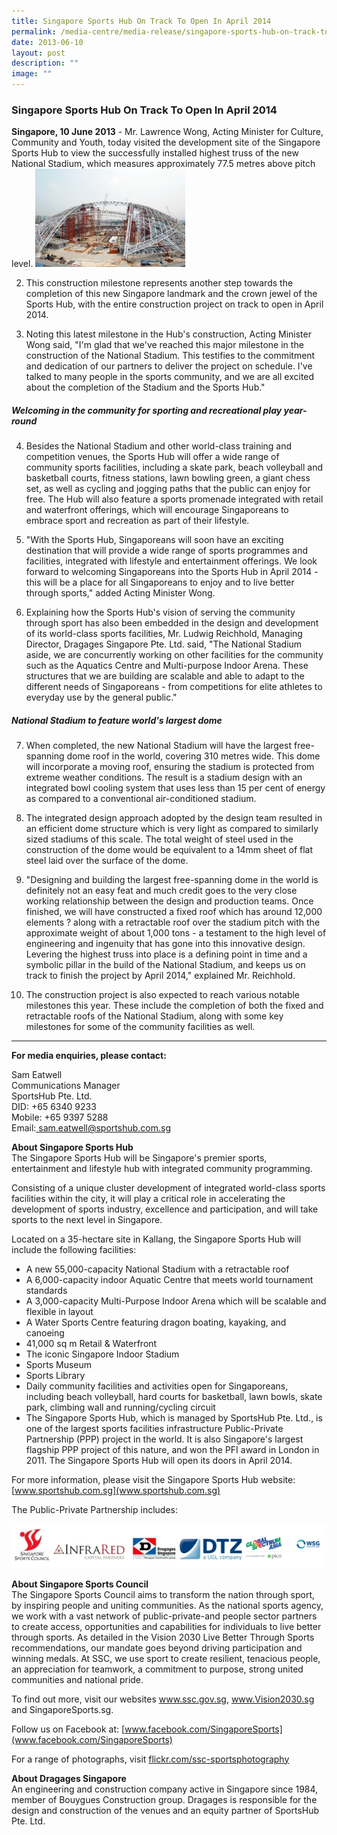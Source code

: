 ```yaml
---
title: Singapore Sports Hub On Track To Open In April 2014
permalink: /media-centre/media-release/singapore-sports-hub-on-track-to-open-in-april-2014/
date: 2013-06-10
layout: post
description: ""
image: ""
---
```

### **Singapore Sports Hub On Track To Open In April 2014**

**Singapore, 10 June 2013** -  Mr. Lawrence Wong, Acting Minister for Culture, Community and Youth, today visited the development site of the Singapore Sports Hub to view the successfully installed highest truss of the new National Stadium, which measures approximately 77.5 metres above pitch level.
![](/images/Media%20Centre/Media%20Release/2013/June/SINGAPORESPORTSHUBONTRACKTOOPENINAPRIL2014MainPar0040Imagegif.gif)

2. This construction milestone represents another step towards the completion of this new Singapore landmark and the crown jewel of the Sports Hub, with the entire construction project on track to open in April 2014.

3. Noting this latest milestone in the Hub's construction, Acting Minister Wong said, "I'm glad that we've reached this major milestone in the construction of the National Stadium. This testifies to the commitment and dedication of our partners to deliver the project on schedule. I've talked to many people in the sports community, and we are all excited about the completion of the Stadium and the Sports Hub."

##### **Welcoming in the community for sporting and recreational play year-round**

4. Besides the National Stadium and other world-class training and competition venues, the Sports Hub will offer a wide range of community sports facilities, including a skate park, beach volleyball and basketball courts, fitness stations, lawn bowling green, a giant chess set, as well as cycling and jogging paths that the public can enjoy for free. The Hub will also feature a sports promenade integrated with retail and waterfront offerings, which will encourage Singaporeans to embrace sport and recreation as part of their lifestyle.

5. "With the Sports Hub, Singaporeans will soon have an exciting destination that will provide a wide range of sports programmes and facilities, integrated with lifestyle and entertainment offerings. We look forward to welcoming Singaporeans into the Sports Hub in April 2014 - this will be a place for all Singaporeans to enjoy and to live better through sports," added Acting Minister Wong.

6. Explaining how the Sports Hub's vision of serving the community through sport has also been embedded in the design and development of its world-class sports facilities, Mr. Ludwig Reichhold, Managing Director, Dragages Singapore Pte. Ltd. said, "The National Stadium aside, we are concurrently working on other facilities for the community such as the Aquatics Centre and Multi-purpose Indoor Arena. These structures that we are building are scalable and able to adapt to the different needs of Singaporeans - from competitions for elite athletes to everyday use by the general public."

##### **National Stadium to feature world's largest dome**

7. When completed, the new National Stadium will have the largest free-spanning dome roof in the world, covering 310 metres wide. This dome will incorporate a moving roof, ensuring the stadium is protected from extreme weather conditions. The result is a stadium design with an integrated bowl cooling system that uses less than 15 per cent of energy as compared to a conventional air-conditioned stadium.

8. The integrated design approach adopted by the design team resulted in an efficient dome structure which is very light as compared to similarly sized stadiums of this scale. The total weight of steel used in the construction of the dome would be equivalent to a 14mm sheet of flat steel laid over the surface of the dome.

9. "Designing and building the largest free-spanning dome in the world is definitely not an easy feat and much credit goes to the very close working relationship between the design and production teams. Once finished, we will have constructed a fixed roof which has around 12,000 elements ? along with a retractable roof over the stadium pitch with the approximate weight of about 1,000 tons - a testament to the high level of engineering and ingenuity that has gone into this innovative design. Levering the highest truss into place is a defining point in time and a symbolic pillar in the build of the National Stadium, and keeps us on track to finish the project by April 2014," explained Mr. Reichhold.

10. The construction project is also expected to reach various notable milestones this year. These include the completion of both the fixed and retractable roofs of the National Stadium, along with some key milestones for some of the community facilities as well.

---

**For media enquiries, please contact:**

Sam Eatwell
<br>Communications Manager
<br>SportsHub Pte. Ltd.
<br>DID: +65 6340 9233
<br>Mobile: +65 9397 5288
<br>Email:[ sam.eatwell@sportshub.com.sg]( sam.eatwell@sportshub.com.sg)

**About Singapore Sports Hub**
<br>
The Singapore Sports Hub will be Singapore's premier sports, entertainment and lifestyle hub with integrated community programming.

Consisting of a unique cluster development of integrated world-class sports facilities within the city, it will play a critical role in accelerating the development of sports industry, excellence and participation, and will take sports to the next level in Singapore.

Located on a 35-hectare site in Kallang, the Singapore Sports Hub will include the following facilities:
* A new 55,000-capacity National Stadium with a retractable roof
* A 6,000-capacity indoor Aquatic Centre that meets world tournament standards
* A 3,000-capacity Multi-Purpose Indoor Arena which will be scalable and flexible in layout
* A Water Sports Centre featuring dragon boating, kayaking, and canoeing
* 41,000 sq m Retail & Waterfront
* The iconic Singapore Indoor Stadium
* Sports Museum
* Sports Library
* Daily community facilities and activities open for Singaporeans, including beach volleyball, hard courts for basketball, lawn bowls, skate park, climbing wall and running/cycling circuit
* The Singapore Sports Hub, which is managed by SportsHub Pte. Ltd., is one of the largest sports facilities infrastructure Public-Private Partnership (PPP) project in the world. It is also Singapore's largest flagship PPP project of this nature, and won the PFI award in London in 2011. The Singapore Sports Hub will open its doors in April 2014.

For more information, please visit the Singapore Sports Hub website: [www.sportshub.com.sg](www.sportshub.com.sg)

The Public-Private Partnership includes:

![](/images/Media%20Centre/Media%20Release/2013/June/SINGAPORESPORTSHUBONTRACKTOOPENINAPRIL2014MainPar0046Imagegif.gif)

**About Singapore Sports Council**
<br>
The Singapore Sports Council aims to transform the nation through sport, by inspiring people and uniting communities. As the national sports agency, we work with a vast network of public-private-and people sector partners to create access, opportunities and capabilities for individuals to live better through sports. As detailed in the Vision 2030 Live Better Through Sports recommendations, our mandate goes beyond driving participation and winning medals. At SSC, we use sport to create resilient, tenacious people, an appreciation for teamwork, a commitment to purpose, strong united communities and national pride.

To find out more, visit our websites www.ssc.gov.sg, www.Vision2030.sg and SingaporeSports.sg.

Follow us on Facebook at: [www.facebook.com/SingaporeSports](www.facebook.com/SingaporeSports)

For a range of photographs, visit [flickr.com/ssc-sportsphotography](flickr.com/ssc-sportsphotography)

**About Dragages Singapore**
<br>
An engineering and construction company active in Singapore since 1984, member of Bouygues Construction group. Dragages is responsible for the design and construction of the venues and an equity partner of SportsHub Pte. Ltd.